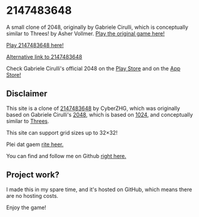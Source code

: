 # 2147483648
A small clone of 2048, originally by Gabriele Cirulli, which is conceptually similar to Threes! by Asher Vollmer.
[Play the original game here!](http://gabrielecirulli.github.io/2048/)

[Play 2147483648 here!](http://cyberzhg.github.io/2048/)

[Alternative link to 2147483648](http://mrob.com/2048-cyberzhg/)

Check Gabriele Cirulli's official 2048 on the [Play Store](https://play.google.com/store/apps/details?id=com.gabrielecirulli.app2048) and on the [App Store!](https://itunes.apple.com/us/app/2048-by-gabriele-cirulli/id868076805)

## Disclaimer
This site is a clone of [2147483648](https://cyberzhg.github.io/2048/) by CyberZHG, which was originally based on Gabriele Cirulli's [2048](https://gabrielecirulli.github.io/2048/), which is based on [1024](https://play.google.com/store/apps/details?id=com.veewo.a1024), and conceptually similar to [Threes](https://asherv.com/threes/).

This site can support grid sizes up to 32×32!

Plei dat gaem [rite heer.](http://rawgit.com/TheAstronomer/2147483648/size32/index.html)

You can find and follow me on Github [right here.](https://github.com/theastronomer)

## Project work?
I made this in my spare time, and it's hosted on GitHub, which means there are no hosting costs.

Enjoy the game!
